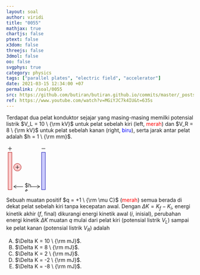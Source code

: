 ```yaml
---
layout: soal
author: viridi
title: "0055"
mathjax: true
chartjs: false
ptext: false
x3dom: false
threejs: false
3dmol: false
oo: false
svgphys: true
category: physics
tags: ["parallel plates", "electric field", "accelerator"]
date: 2021-03-15 12:34:00 +07
permalink: /soal/0055
src: https://github.com/butiran/butiran.github.io/commits/master/_posts/soal/04/2021-03-15-parallel-plates-accelerator-pos.md
ref: https://www.youtube.com/watch?v=MGiYJC7k4IU&t=635s
---
```

Terdapat dua pelat konduktor sejajar yang masing-masing memilki potensial listrik $V_L = 10 \ {\rm kV}$ untuk pelat sebelah kiri (left, <x style="color: red;">merah</x>) dan $V_R = 8 \ {\rm kV}$ untuk pelat sebelah kanan (right, <x style="color: blue;">biru</x>), serta jarak antar pelat adalah $h = 1 \ {\rm mm}$.

<svg style="display: none;">
	<style type="text/css">
	.lw1 { stroke-width: 1px; vector-effect: non-scaling-stroke; }
	.pos-charge { stroke: #a00; fill: #fcc; }
	.nol-charge { stroke: #000; fill: #ccc; }
	.neg-charge { stroke: #00a; fill: #ccf; }
	</style>
	<defs>
		<g id="arr">
			<path d="M0,0 h25 m-7,-4 l7,4 m-7,4 l7,-4" />
		</g>
		<g id="yz-plate">
			<rect x="0" y="0" width="10" height="100" />
		</g>
		<g id="yz-plate-parallel-pos-neg">
			<use xlink:href="#yz-plate" y="20" class="pos-charge lw1" />
			<use xlink:href="#yz-plate" x="90" y="20" class="neg-charge lw1" />
			<path d="M0,10 h10 m-5,-5 v10" stroke="black" />
			<path d="M90,10 h10" stroke="black" />
		</g>
		<g id="yz-plate-parallel-neg-pos">
			<use xlink:href="#yz-plate" x="90" y="20" class="neg-charge lw1" />
			<use xlink:href="#yz-plate" y="20" class="pos-charge lw1" />
			<path d="M90,10 h10 m-5,-5 v10" stroke="black" />
			<path d="M0,10 h10" stroke="black" />
		</g>
		<g id="pos-charge">
			<circle cx="10" cy="10" r="10" />
			<path d="M10,10 m-5,0 h10 m-5,-5 v10" stroke="black" />
		</g>
		<g id="neg-charge">
			<circle cx="10" cy="10" r="10" />
			<path d="M10,10 m-5,0 h10" stroke="black" />
		</g>
	</defs>
</svg>

<svg width="110" height="125" style="background: none;">
	<use xlink:href="#yz-plate-parallel-pos-neg" x="5" />
	<use xlink:href="#pos-charge" x="20" y="50" class="pos-charge" />
	<!--use xlink:href="#neg-charge" x="70" y="50" class="neg-charge" /-->
	<use xlink:href="#arr" transform="translate(65,112) rotate(0)" class="lw1" stroke="black" />
	<use xlink:href="#arr" transform="translate(45,112) rotate(-180)" class="lw1" stroke="black" />
	<foreignObject x="50" y="100" width="20" height="25">$h$</foreignObject>
</svg>

Sebuah muatan positif $q = +1 \ {\rm \mu C}$ (<x style="color: red;">merah</x>) semua berada di dekat pelat sebelah kiri tanpa kecepatan awal. Dengan $\Delta K = K_f - K_i$, energi kinetik akhir ($f$, final) dikurangi energi kinetik awal ($i$, inisial), perubahan energi kinetik $\Delta K$ muatan $q$ mulai dari pelat kiri (potensial listrik $V_L$) sampai ke pelat kanan (potensial listrik $V_R$) adalah

<ol type="A">
<li>$\Delta K = 10 \ {\rm mJ}$.
<li>$\Delta K = 8 \ {\rm mJ}$.
<li>$\Delta K = 2 \ {\rm mJ}$.
<li>$\Delta K = -2 \ {\rm mJ}$.
<li>$\Delta K = -8 \ {\rm mJ}$.
